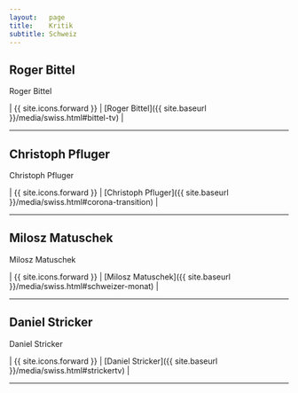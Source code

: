 ```yaml
---
layout:   page
title:    Kritik
subtitle: Schweiz
---
```


## Roger Bittel

Roger Bittel

| {{ site.icons.forward }} | [Roger Bittel]({{ site.baseurl }}/media/swiss.html#bittel-tv) |

---

## Christoph Pfluger

Christoph Pfluger

| {{ site.icons.forward }} | [Christoph Pfluger]({{ site.baseurl }}/media/swiss.html#corona-transition) |

---

## Milosz Matuschek 

Milosz Matuschek

| {{ site.icons.forward }} | [Milosz Matuschek]({{ site.baseurl }}/media/swiss.html#schweizer-monat) |

---

## Daniel Stricker

Daniel Stricker

| {{ site.icons.forward }} | [Daniel Stricker]({{ site.baseurl }}/media/swiss.html#strickertv) |

---
